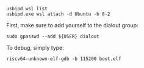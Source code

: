 ```
usbipd wsl list
usbipd.exe wsl attach -d Ubuntu -b 8-2
```

First, make sure to add yourself to the dialout group:

```
sudo gpasswd --add ${USER} dialout
```

To debug, simply type:

```
riscv64-unknown-elf-gdb -b 115200 boot.elf
```